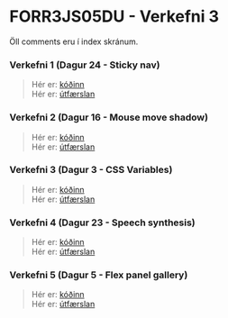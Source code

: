# FORR3JS05DU - Verkefni 3

Öll comments eru í index skránum.

### Verkefni 1 (Dagur 24 - Sticky nav)
> Hér er: [kóðinn](https://github.com/MikaelAndriIngason/FORR3JS05DU-Verkefni-3/tree/master/docs/Verkefni%201%20-%20(24%20-%20sticky%20nav))   
> Hér er: [útfærslan](https://mikaelandriingason.github.io/FORR3JS05DU-Verkefni-3/Verkefni%201%20-%20(24%20-%20sticky%20nav)/)

### Verkefni 2 (Dagur 16 - Mouse move shadow)
> Hér er: [kóðinn](https://github.com/MikaelAndriIngason/FORR3JS05DU-Verkefni-3/tree/master/docs/Verkefni%202%20-%20(16%20-%20mouse%20move%20shadow))   
> Hér er: [útfærslan](https://mikaelandriingason.github.io/FORR3JS05DU-Verkefni-3/Verkefni%202%20-%20(16%20-%20mouse%20move%20shadow)/)

### Verkefni 3 (Dagur 3 - CSS Variables)
> Hér er: [kóðinn](https://github.com/MikaelAndriIngason/FORR3JS05DU-Verkefni-3/tree/master/docs/Verkefni%203%20-%20(3%20-%20CSS%20Variables))   
> Hér er: [útfærslan](https://mikaelandriingason.github.io/FORR3JS05DU-Verkefni-3/Verkefni%203%20-%20(3%20-%20CSS%20Variables)/)

### Verkefni 4 (Dagur 23 -  Speech synthesis)
> Hér er: [kóðinn](https://github.com/MikaelAndriIngason/FORR3JS05DU-Verkefni-3/tree/master/docs/Verkefni%204%20-%20(23%20-%20Speech%20synthesis))   
> Hér er: [útfærslan](https://mikaelandriingason.github.io/FORR3JS05DU-Verkefni-3/Verkefni%204%20-%20(23%20-%20Speech%20synthesis)/)

### Verkefni 5 (Dagur 5 - Flex panel gallery)
> Hér er: [kóðinn](https://github.com/MikaelAndriIngason/FORR3JS05DU-Verkefni-3/tree/master/docs/Verkefni%205%20-%20(5%20-%20Flex%20panel%20gallery))   
> Hér er: [útfærslan](https://mikaelandriingason.github.io/FORR3JS05DU-Verkefni-3/Verkefni%205%20-%20(5%20-%20Flex%20panel%20gallery)/)
